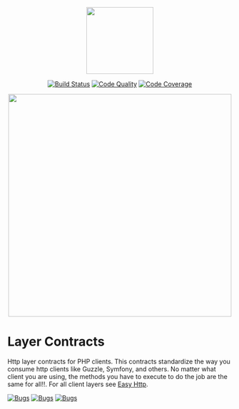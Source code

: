 <p align="center"><img src="https://blog.pleets.org/img/articles/easy-http-logo.png" height="150"></p>

<p align="center">
<a href="https://travis-ci.com/easy-http/layer-contracts"><img src="https://travis-ci.com/easy-http/layer-contracts.svg?branch=master" alt="Build Status"></a>
<a href="https://scrutinizer-ci.com/g/easy-http/layer-contracts"><img src="https://img.shields.io/scrutinizer/g/easy-http/layer-contracts.svg" alt="Code Quality"></a>
<a href="https://scrutinizer-ci.com/g/easy-http/layer-contracts/?branch=master"><img src="https://scrutinizer-ci.com/g/easy-http/layer-contracts/badges/coverage.png?b=master" alt="Code Coverage"></a>
</p>

<p align="center"><img src="https://blog.pleets.org/img/articles/easy-http-contracts.png" width="500"></p>

# Layer Contracts

Http layer contracts for PHP clients. This contracts standardize the way you consume http clients like Guzzle, Symfony, and others.
No matter what client you are using, the methods you have to execute to do the job are the same for all!!.
For all client layers see [Easy Http](https://github.com/easy-http).

<a href="https://sonarcloud.io/dashboard?id=easy-http_layer-contracts"><img src="https://sonarcloud.io/api/project_badges/measure?project=easy-http_layer-contracts&metric=security_rating" alt="Bugs"></a>
<a href="https://sonarcloud.io/dashboard?id=easy-http_layer-contracts"><img src="https://sonarcloud.io/api/project_badges/measure?project=easy-http_layer-contracts&metric=bugs" alt="Bugs"></a>
<a href="https://sonarcloud.io/dashboard?id=easy-http_layer-contracts"><img src="https://sonarcloud.io/api/project_badges/measure?project=easy-http_layer-contracts&metric=code_smells" alt="Bugs"></a>
